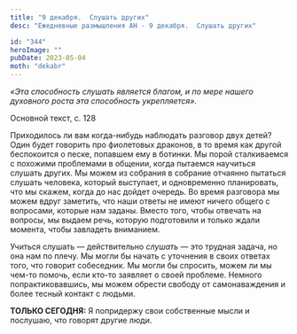 ```yaml
---
title: "9 декабря.  Слушать других"
desc: "Ежедневные размышления АН - 9 декабря.  Слушать других"

id: "344"
heroImage: ""
pubDate: 2023-05-04
moth: "dekabr"
---
```


_«Эта способность слушать является благом, и по мере нашего духовного роста
эта способность укрепляется»._

Основной текст, с. 128

Приходилось ли вам когда-нибудь наблюдать разговор двух детей? Один будет
говорить про фиолетовых драконов, в то время как другой беспокоится о песке,
попавшем ему в ботинки. Мы порой сталкиваемся с похожими проблемами в общении,
когда пытаемся научиться слушать других. Мы можем из собрания в собрание
отчаянно пытаться слушать человека, который выступает, и одновременно
планировать, что мы скажем, когда до нас дойдет очередь. Во время разговора мы
можем вдруг заметить, что наши ответы не имеют ничего общего с вопросами,
которые нам заданы. Вместо того, чтобы отвечать на вопросы, мы выдаем речь,
которую подготовили и только ждали момента, чтобы завладеть вниманием.

Учиться слушать — действительно _слушать_ — это трудная задача, но она нам по
плечу. Мы могли бы начать с уточнения в своих ответах того, что говорит
собеседник. Мы могли бы спросить, можем ли мы чем-то помочь, если кто-то
заявляет о своей проблеме. Немного попрактиковавшись, мы можем обрести свободу
от самонаваждения и более тесный контакт с людьми.

**ТОЛЬКО СЕГОДНЯ:** Я попридержу свои собственные мысли и послушаю, что
говорят другие люди.
